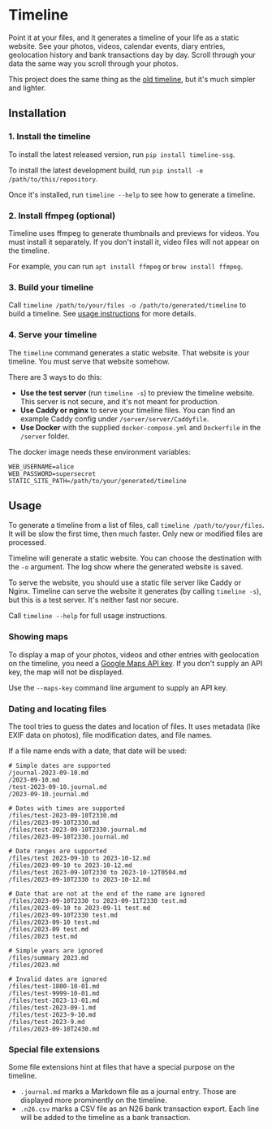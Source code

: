 # Timeline

Point it at your files, and it generates a timeline of your life as a static website. See your photos, videos, calendar events, diary entries, geolocation history and bank transactions day by day. Scroll through your data the same way you scroll through your photos.

This project does the same thing as the [old timeline](https://github.com/nicbou/timeline-old), but it's much simpler and lighter.

## Installation

### 1. Install the timeline

To install the latest released version, run `pip install timeline-ssg`.

To install the latest development build, run `pip install -e /path/to/this/repository`.

Once it's installed, run `timeline --help` to see how to generate a timeline.

### 2. Install ffmpeg (optional)

Timeline uses ffmpeg to generate thumbnails and previews for videos. You must install it separately. If you don't install it, video files will not appear on the timeline.

For example, you can run `apt install ffmpeg` or `brew install ffmpeg`.

### 3. Build your timeline

Call `timeline /path/to/your/files -o /path/to/generated/timeline` to build a timeline. See [usage instructions](#usage) for more details.

### 4. Serve your timeline

The `timeline` command generates a static website. That website is your timeline. You must serve that website somehow.

There are 3 ways to do this:

- **Use the test server** (run `timeline -s`) to preview the timeline website. This server is not secure, and it's not meant for production.
- **Use Caddy or nginx** to serve your timeline files. You can find an example Caddy config under `/server/server/Caddyfile`.
- **Use Docker** with the supplied `docker-compose.yml` and `Dockerfile` in the `/server` folder.

The docker image needs these environment variables:
```
WEB_USERNAME=alice
WEB_PASSWORD=supersecret
STATIC_SITE_PATH=/path/to/your/generated/timeline
```

## Usage

To generate a timeline from a list of files, call `timeline /path/to/your/files`. It will be slow the first time, then much faster. Only new or modified files are processed.

Timeline will generate a static website. You can choose the destination with the `-o` argument. The log show where the generated website is saved.

To serve the website, you should use a static file server like Caddy or Nginx. Timeline can serve the website it generates (by calling `timeline -s`), but this is a test server. It's neither fast nor secure.

Call `timeline --help` for full usage instructions.

### Showing maps

To display a map of your photos, videos and other entries with geolocation on the timeline, you need a [Google Maps API key](https://developers.google.com/maps/documentation/javascript/get-api-key). If you don't supply an API key, the map will not be displayed.

Use the `--maps-key` command line argument to supply an API key.

### Dating and locating files

The tool tries to guess the dates and location of files. It uses metadata (like EXIF data on photos), file modification dates, and file names.

If a file name ends with a date, that date will be used:

```
# Simple dates are supported
/journal-2023-09-10.md
/2023-09-10.md
/test-2023-09-10.journal.md
/2023-09-10.journal.md

# Dates with times are supported
/files/test-2023-09-10T2330.md
/files/2023-09-10T2330.md
/files/test-2023-09-10T2330.journal.md
/files/2023-09-10T2330.journal.md

# Date ranges are supported
/files/test 2023-09-10 to 2023-10-12.md
/files/2023-09-10 to 2023-10-12.md
/files/test 2023-09-10T2330 to 2023-10-12T0504.md
/files/2023-09-10T2330 to 2023-10-12.md

# Date that are not at the end of the name are ignored
/files/2023-09-10T2330 to 2023-09-11T2330 test.md
/files/2023-09-10 to 2023-09-11 test.md
/files/2023-09-10T2330 test.md
/files/2023-09-10 test.md
/files/2023-09 test.md
/files/2023 test.md

# Simple years are ignored
/files/summary 2023.md
/files/2023.md

# Invalid dates are ignored
/files/test-1800-10-01.md
/files/test-9999-10-01.md
/files/test-2023-13-01.md
/files/test-2023-09-1.md
/files/test-2023-9-10.md
/files/test-2023-9.md
/files/2023-09-10T2430.md
```

### Special file extensions

Some file extensions hint at files that have a special purpose on the timeline.

- `.journal.md` marks a Markdown file as a journal entry. Those are displayed more prominently on the timeline.
- `.n26.csv` marks a CSV file as an N26 bank transaction export. Each line will be added to the timeline as a bank transaction.